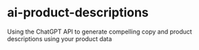 # ai-product-descriptions
Using the ChatGPT API to generate compelling copy and product descriptions using your product data
